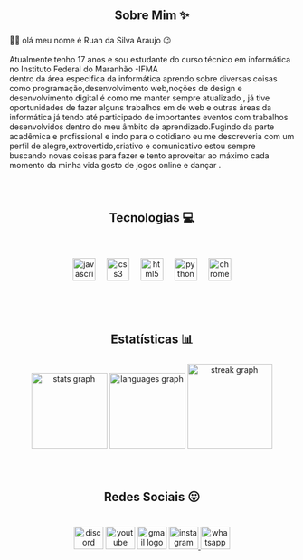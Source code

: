 <br clear="both">
<h2 align="center">Sobre Mim ✨</h2>

###

<p align="left">👋🏿 olá meu nome é Ruan da Silva Araujo 😉 <br><br>    Atualmente tenho 17 anos e sou estudante do curso técnico em informática no Instituto Federal do Maranhão -IFMA<br>dentro da área especifica da informática aprendo sobre diversas coisas como programação,desenvolvimento web,noções de design e desenvolvimento digital é como me manter sempre atualizado , já tive oportunidades de fazer alguns trabalhos em de web e outras áreas da informática já tendo até participado de importantes eventos com trabalhos desenvolvidos dentro do meu âmbito de aprendizado.Fugindo da parte acadêmica e profissional e indo para o cotidiano eu me descreveria com um perfil de alegre,extrovertido,criativo e comunicativo estou sempre buscando novas coisas para fazer e tento aproveitar ao máximo cada momento da minha vida gosto de jogos online e dançar .</p>

###
<br>

<h2 align="center">Tecnologias 💻</h2>
<br>

<br clear="both">

<div align="center">
  <img src="https://cdn.jsdelivr.net/gh/devicons/devicon/icons/javascript/javascript-original.svg" height="40" alt="javascript logo"  />
  <img width="12" />
  <img src="https://cdn.jsdelivr.net/gh/devicons/devicon/icons/css3/css3-original.svg" height="40" alt="css3 logo"  />
  <img width="12" />
  <img src="https://cdn.jsdelivr.net/gh/devicons/devicon/icons/html5/html5-original.svg" height="40" alt="html5 logo"  />
  <img width="12" />
  <img src="https://cdn.jsdelivr.net/gh/devicons/devicon/icons/python/python-original.svg" height="40" alt="python logo"  />
  <img width="12" />
  <img src="https://cdn.jsdelivr.net/gh/devicons/devicon/icons/chrome/chrome-original.svg" height="40" alt="chrome logo"  />
</div>

###
<br><br>
<h2 align="center">Estatísticas 📊</h2>

###

<div align="center">
  <img src="https://github-readme-stats.vercel.app/api?username=RuanS-2007&hide_title=false&hide_rank=false&show_icons=true&include_all_commits=true&count_private=true&disable_animations=false&theme=tokyonight&locale=pt-br&hide_border=false&order=1" height="134" alt="stats graph"  />
  <img src="https://github-readme-stats.vercel.app/api/top-langs?username=RuanS-2007&locale=pt-br&hide_title=false&layout=compact&card_width=320&langs_count=5&theme=tokyonight&hide_border=false&order=2" height="134" alt="languages graph"  />
  <img src="https://streak-stats.demolab.com?user=RuanS-2007&locale=pt-br&mode=weekly&theme=tokyonight&hide_border=false&border_radius=5&order=3" height="150" alt="streak graph"  />
</div>

###

<br clear="both">

<h2 align="center">Redes Sociais 😛</h2>

###

<br clear="both">

<div align="center">
  <img src="https://raw.githubusercontent.com/maurodesouza/profile-readme-generator/master/src/assets/icons/social/discord/default.svg" width="52" height="40" alt="discord logo"  />
  <img src="https://raw.githubusercontent.com/maurodesouza/profile-readme-generator/master/src/assets/icons/social/youtube/default.svg" width="52" height="40" alt="youtube logo"  />
  <img src="https://raw.githubusercontent.com/maurodesouza/profile-readme-generator/master/src/assets/icons/social/gmail/default.svg" width="52" height="40" alt="gmail logo"  />
  <a href="https://www.instagram.com/rd_sa1601/profilecard/?igsh=bzU0bDJxeTZjNDk3" target="_blank">
    <img src="https://raw.githubusercontent.com/maurodesouza/profile-readme-generator/master/src/assets/icons/social/instagram/default.svg" width="52" height="40" alt="instagram logo"  />
  </a>
  <img src="https://raw.githubusercontent.com/maurodesouza/profile-readme-generator/master/src/assets/icons/social/whatsapp/default.svg" width="52" height="40" alt="whatsapp logo"  />
</div>

###
